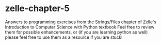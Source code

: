 # zelle-chapter-5
Answers to programming exercises from the Strings/Files chapter of Zelle's Introduction to Computer Science with Python textbook
Feel free to review them for possible enhancements, or (if you are learning python as well) please feel free to use them as a resource if you are stuck!
